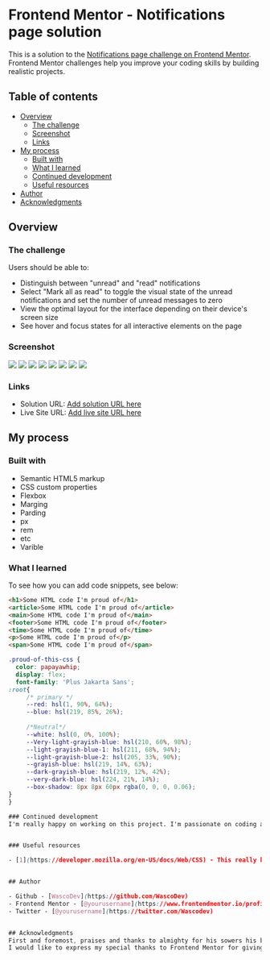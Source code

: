 # Frontend Mentor - Notifications page solution

This is a solution to the [Notifications page challenge on Frontend Mentor](https://www.frontendmentor.io/challenges/notifications-page-DqK5QAmKbC). Frontend Mentor challenges help you improve your coding skills by building realistic projects. 

## Table of contents

- [Overview](#overview)
  - [The challenge](#the-challenge)
  - [Screenshot](#screenshot)
  - [Links](#links)
- [My process](#my-process)
  - [Built with](#built-with)
  - [What I learned](#what-i-learned)
  - [Continued development](#continued-development)
  - [Useful resources](#useful-resources)
- [Author](#author)
- [Acknowledgments](#acknowledgments)

## Overview

### The challenge

Users should be able to:
- Distinguish between "unread" and "read" notifications
- Select "Mark all as read" to toggle the visual state of the unread notifications and set the number of unread messages to zero
- View the optimal layout for the interface depending on their device's screen size
- See hover and focus states for all interactive elements on the page

### Screenshot

![](./screenshot/Screen%20Shot_moblie1.png)
![](./screenshot/Screen%20Shot_moblie2.png)
![](./screenshot/Screen%20Shot%20tab1.png)
![](./screenshot/Screen%20Shot%20tab2.png)
![](./screenshot/Screen%20Shot%20_desktop1.png)
![](./screenshot/Screen%20shoot_desktop2.png)
![](./screenshot/Screen%20Shot_moblie1.png)
![](./screenshot/Screen%20Shot_moblie1.png)

### Links

- Solution URL: [Add solution URL here](https://your-solution-url.com)
- Live Site URL: [Add live site URL here](https://notificationwascodev.netlify.app/)

## My process

### Built with

- Semantic HTML5 markup
- CSS custom properties
- Flexbox
- Marging
- Parding
- px
- rem
- etc
- Varible


### What I learned



To see how you can add code snippets, see below:

```html
<h1>Some HTML code I'm proud of</h1>
<article>Some HTML code I'm proud of</article>
<main>Some HTML code I'm proud of</main>
<footer>Some HTML code I'm proud of</footer>
<time>Some HTML code I'm proud of</time>
<p>Some HTML code I'm proud of</p>
<span>Some HTML code I'm proud of</span>
```
```css
.proud-of-this-css {
  color: papayawhip;
  display: flex;
  font-family: 'Plus Jakarta Sans';
:root{
     /* primary */
     --red: hsl(1, 90%, 64%);
     --blue: hsl(219, 85%, 26%);
     
     /*Neutral*/
     --white: hsl(0, 0%, 100%);
     --Very-light-grayish-blue: hsl(210, 60%, 98%);
     --light-grayish-blue-1: hsl(211, 68%, 94%);
     --light-grayish-blue-2: hsl(205, 33%, 90%);
     --grayish-blue: hsl(219, 14%, 63%);
     --dark-grayish-blue: hsl(219, 12%, 42%);
     --very-dark-blue: hsl(224, 21%, 14%);
     --box-shadow: 8px 8px 60px rgba(0, 0, 0, 0.06);
}
}

### Continued development
I'm really happy on working on this project. I'm passionate on coding and i'm looking foward to take my skill to new level working with html, css, boostrap, tailwindcss, javascript, react, next js, node and much more also looking for a team to collaborate with on working on a realife project.


### Useful resources

- [1](https://developer.mozilla.org/en-US/docs/Web/CSS) - This really help me in better understanding of css. I really liked this pattern and will use it going forward.


## Author

- Github - [WascoDev](https://github.com/WascoDev)
- Frontend Mentor - [@yourusername](https://www.frontendmentor.io/profile/Wasco123)
- Twitter - [@yourusername](https://twitter.com/Wascodev)


## Acknowledgments
First and foremost, praises and thanks to almighty for his sowers his blessing through out my resarch successfully.
I would like to express my special thanks to Frontend Mentor for giving me this challenge to do. it really hepful for me and i gain a lot experience from this project, I am eternally grateful to you.


